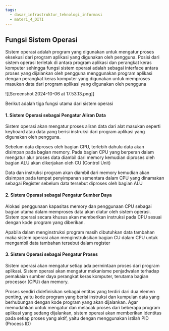 ```yaml
---
tags:
  - dasar_infrastruktur_teknologi_informasi
  - materi_4_DITI
---
```

## Fungsi Sistem Operasi

Sistem operasi adalah program yang digunakan untuk mengatur proses eksekusi dari program aplikasi yang digunakan oleh pengguna. Posisi dari sistem operasi terletak di antara program aplikasi dan perangkat keras komputer sehingga fungsi sistem operasi adalah sebagai interface antara proses yang dijalankan oleh pengguna menggunakan program aplikasi dengan perangkat keras komputer yang digunakan untuk memproses masukan data dari program aplikasi yang digunakan oleh pengguna

![[Screenshot 2024-10-06 at 17.53.13.png]]

Berikut adalah tiga fungsi utama dari sistem operasi

#### 1. Sistem Operasi sebagai Pengatur Aliran Data

Sistem operasi akan mengatur proses aliran data dari alat masukan seperti keyboard atau data yang berisi instruksi dari program aplikasi yang digunakan oleh pengguna. 

Sebelum data diproses oleh bagian CPU, terlebih dahulu data akan disimpan pada bagian memory. Pada bagian CPU yang berperan dalam mengatur alur proses data diambil dari memory kemudian diproses oleh bagian ALU akan dikerjakan oleh CU (Control Unit)

Data dan instruksi program akan diambil dari memory kemudian akan disimpan pada tempat penyimpanan sementara dalam CPU yang dinamakan sebagai Register sebelum data tersebut diproses oleh bagian ALU

#### 2. Sistem Operasi sebagai Pengatur Sumber Daya

Alokasi penggunaan kapasitas memory dan penggunaan CPU sebagai bagian utama dalam memproses data akan diatur oleh sistem operasi. Sistem operasi secara khusus akan memberikan instruksi pada CPU sesuai dengan kode program yang diberikan. 

Apabila dalam menginstruksi program masih dibutuhkan data tambahan maka sistem operasi akan menginstruksikan bagian CU dalam CPU untuk mengambil data tambahan tersebut dalam register

#### 3. Sistem Operasi sebagai Pengatur Proses

Sistem operasi akan mengatur setiap ada permintaan proses dari program aplikasi. Sistem operasi akan mengatur mekanisme penjadwalan terhadap pemakaian sumber daya perangkat keras komputer, terutama bagian processor (CPU) dan memory.

Proses sendiri didefinisikan sebagai entitas yang terdiri dari dua elemen penting, yaitu kode program yang berisi instruksi dan kumpulan data yang berhubungan dengan kode program yang akan dijalankan. Agar memudahkan untuk mengatur dan melacak proses dari beberapa program aplikasi yang sedang dijalankan, sistem operasi akan memberikan identitas pada setiap proses yang aktif, yaitu dengan menggunakan istilah PID (Process ID)